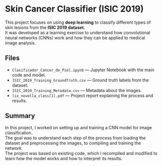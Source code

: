 # Skin Cancer Classifier (ISIC 2019)

This project focuses on using **deep learning** to classify different types of skin lesions from the **ISIC 2019 dataset**.  
It was developed as a learning exercise to understand how convolutional neural networks (CNNs) work and how they can be applied to medical image analysis.

## Files

- `Clasificador_Cancer_de_Piel.ipynb` — Jupyter Notebook with the main code and model.  
- `ISIC_2019_Training_GroundTruth.csv` — Ground truth labels from the dataset.  
- `ISIC_2019_Training_Metadata.csv` — Metadata about the images.  
- `lix_novella_class[1].pdf` — Project report explaining the process and results.

## Summary

In this project, I worked on setting up and training a CNN model for image classification.  
The goal was to understand each step of the process from loading the dataset and preprocessing the images, to compiling and training the network.  
The project was based on existing code, which I recompiled and modified to learn how the model works and how to interpret its results.
